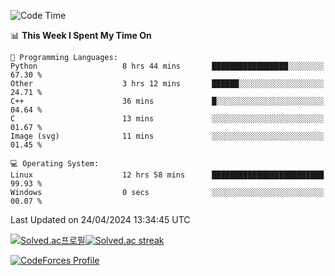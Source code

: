 
<!--START_SECTION:waka-->
![Code Time](http://img.shields.io/badge/Code%20Time-3%2C435%20hrs%2013%20mins-blue)

📊 **This Week I Spent My Time On** 

```text
💬 Programming Languages: 
Python                   8 hrs 44 mins       █████████████████░░░░░░░░   67.30 % 
Other                    3 hrs 12 mins       ██████░░░░░░░░░░░░░░░░░░░   24.71 % 
C++                      36 mins             █░░░░░░░░░░░░░░░░░░░░░░░░   04.64 % 
C                        13 mins             ░░░░░░░░░░░░░░░░░░░░░░░░░   01.67 % 
Image (svg)              11 mins             ░░░░░░░░░░░░░░░░░░░░░░░░░   01.45 % 

💻 Operating System: 
Linux                    12 hrs 58 mins      █████████████████████████   99.93 % 
Windows                  0 secs              ░░░░░░░░░░░░░░░░░░░░░░░░░   00.07 % 
```


 Last Updated on 24/04/2024 13:34:45 UTC
<!--END_SECTION:waka-->


[![Solved.ac프로필](http://mazassumnida.wtf/api/generate_badge?boj=hckim96)](https://solved.ac/hckim96)[![Solved.ac streak](http://mazandi.herokuapp.com/api?handle=hckim96&theme=dark)](https://solved.ac/hckim96)


[![CodeForces Profile](https://cf.leed.at?id=hckim96)](https://codeforces.com/profile/hckim96)

